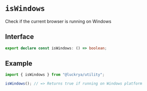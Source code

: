 # `isWindows`

Check if the current browser is running on Windows

## Interface

```ts
export declare const isWindows: () => boolean;
```

## Example

```ts
import { isWindows } from "@luckrya/utility";

isWindows(); // => Returns true if running on Windows platform
```
